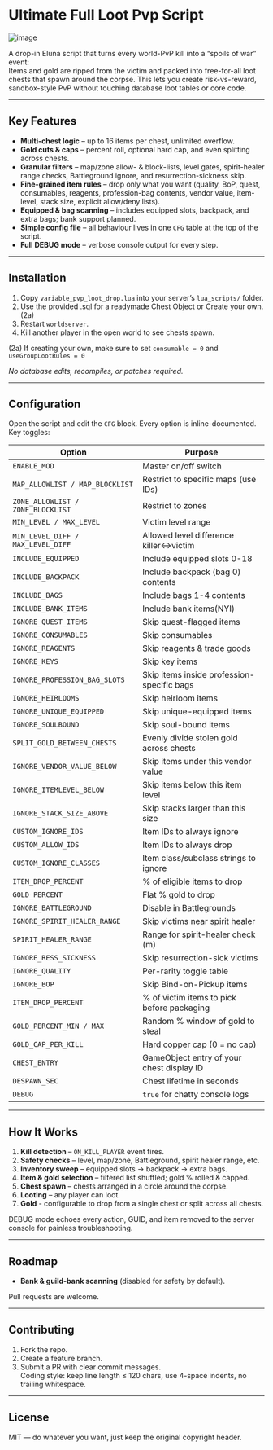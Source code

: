# Ultimate Full Loot Pvp Script
![image](https://github.com/user-attachments/assets/b63cce31-c911-414f-9a30-c88727b19da0)

A drop-in Eluna script that turns every world-PvP kill into a “spoils of war” event:  
Items and gold are ripped from the victim and packed into free-for-all loot chests that spawn around the corpse. This lets you create risk-vs-reward, sandbox-style PvP without touching database loot tables or core code.

---

## Key Features
* **Multi-chest logic** – up to 16 items per chest, unlimited overflow.  
* **Gold cuts & caps** – percent roll, optional hard cap, and even splitting across chests.  
* **Granular filters** – map/zone allow- & block-lists, level gates, spirit-healer range checks, Battleground ignore, and resurrection-sickness skip.  
* **Fine-grained item rules** – drop only what you want (quality, BoP, quest, consumables, reagents, profession-bag contents, vendor value, item-level, stack size, explicit allow/deny lists).  
* **Equipped & bag scanning** – includes equipped slots, backpack, and extra bags; bank support planned.  
* **Simple config file** – all behaviour lives in one `CFG` table at the top of the script.  
* **Full DEBUG mode** – verbose console output for every step.

---

## Installation
1. Copy `variable_pvp_loot_drop.lua` into your server’s `lua_scripts/` folder.
2. Use the provided .sql for a readymade Chest Object or Create your own. (2a) 
3. Restart `worldserver`.  
4. Kill another player in the open world to see chests spawn.

(2a) If creating your own, make sure to set `consumable = 0` and `useGroupLootRules = 0` 

_No database edits, recompiles, or patches required._

---

## Configuration
Open the script and edit the `CFG` block. Every option is inline-documented. Key toggles:  

| Option | Purpose |
|--------|---------|
| `ENABLE_MOD` | Master on/off switch |
| `MAP_ALLOWLIST / MAP_BLOCKLIST` | Restrict to specific maps (use IDs) |
| `ZONE_ALLOWLIST / ZONE_BLOCKLIST` | Restrict to zones |
| `MIN_LEVEL / MAX_LEVEL` | Victim level range |
| `MIN_LEVEL_DIFF / MAX_LEVEL_DIFF` | 	Allowed level difference killer↔victim |
| `INCLUDE_EQUIPPED` | 	Include equipped slots 0-18 |
| `INCLUDE_BACKPACK` | Include backpack (bag 0) contents |
| `INCLUDE_BAGS` | Include bags 1-4 contents |
| `INCLUDE_BANK_ITEMS` | Include bank items(NYI) |
| `IGNORE_QUEST_ITEMS` | Skip quest-flagged items |
| `IGNORE_CONSUMABLES` | Skip consumables |
| `IGNORE_REAGENTS` | Skip reagents & trade goods |
| `IGNORE_KEYS` | Skip key items |
| `IGNORE_PROFESSION_BAG_SLOTS` | Skip items inside profession-specific bags |
| `IGNORE_HEIRLOOMS` | Skip heirloom items |
| `IGNORE_UNIQUE_EQUIPPED` | Skip unique-equipped items  |
| `IGNORE_SOULBOUND` | Skip soul-bound items |
| `SPLIT_GOLD_BETWEEN_CHESTS` | Evenly divide stolen gold across chests |
| `IGNORE_VENDOR_VALUE_BELOW` | Skip items under this vendor value |
| `IGNORE_ITEMLEVEL_BELOW` | 	Skip items below this item level |
| `IGNORE_STACK_SIZE_ABOVE` | Skip stacks larger than this size |
| `CUSTOM_IGNORE_IDS` | 	Item IDs to always ignore |
| `CUSTOM_ALLOW_IDS` | Item IDs to always drop |
| `CUSTOM_IGNORE_CLASSES` | Item class/subclass strings to ignore |
| `ITEM_DROP_PERCENT` | % of eligible items to drop |
| `GOLD_PERCENT` | Flat % gold to drop |
| `IGNORE_BATTLEGROUND` | 	Disable in Battlegrounds |
| `IGNORE_SPIRIT_HEALER_RANGE` | 	Skip victims near spirit healer |
| `SPIRIT_HEALER_RANGE` | 	Range for spirit-healer check (m) |
| `IGNORE_RESS_SICKNESS` | Skip resurrection-sick victims |
| `IGNORE_QUALITY` | Per-rarity toggle table |
| `IGNORE_BOP` | Skip Bind-on-Pickup items |
| `ITEM_DROP_PERCENT` | % of victim items to pick before packaging |
| `GOLD_PERCENT_MIN / MAX` | Random % window of gold to steal |
| `GOLD_CAP_PER_KILL` | Hard copper cap (0 = no cap) |
| `CHEST_ENTRY` | GameObject entry of your chest display ID |
| `DESPAWN_SEC` | Chest lifetime in seconds |
| `DEBUG` | `true` for chatty console logs |


---


## How It Works
1. **Kill detection** – `ON_KILL_PLAYER` event fires.  
2. **Safety checks** – level, map/zone, Battleground, spirit healer range, etc.  
3. **Inventory sweep** – equipped slots → backpack → extra bags.  
4. **Item & gold selection** – filtered list shuffled; gold % rolled & capped.  
5. **Chest spawn** – chests arranged in a circle around the corpse.  
6. **Looting** – any player can loot.
7. **Gold** - configurable to drop from a single chest or split across all chests.

DEBUG mode echoes every action, GUID, and item removed to the server console for painless troubleshooting.

---

## Roadmap
* **Bank & guild-bank scanning** (disabled for safety by default).  

Pull requests are welcome.

---

## Contributing
1. Fork the repo.  
2. Create a feature branch.  
3. Submit a PR with clear commit messages.  
Coding style: keep line length ≤ 120 chars, use 4-space indents, no trailing whitespace.

---

## License
MIT — do whatever you want, just keep the original copyright header.

